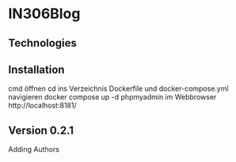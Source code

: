 # IN306Blog

## Technologies

## Installation
cmd öffnen
cd ins Verzeichnis Dockerfile und docker-compose.yml navigieren
docker compose up -d
phpmyadmin im Webbrowser http://localhost:8181/
## Version 0.2.1
Adding Authors